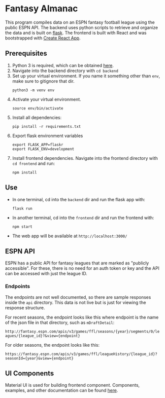 # Fantasy Almanac

This program compiles data on an ESPN fantasy football league using the public ESPN API. The backend uses python scripts to retrieve and organize the data and is built on [flask](https://flask.palletsprojects.com/en/2.0.x/). The frontend is built with React and was bootstrapped with [Create React App](https://github.com/facebook/create-react-app).


## Prerequisites
1. Python 3 is required, which can be obtained [here](https://www.python.org/downloads).
1. Navigate into the backend directory with `cd backend`
1. Set up your virtual environment. If you name it something other than `env`, make sure to gitignore that dir.
    ```
    python3 -m venv env
    ```
1. Activate your virtual environment.
    ```
    source env/bin/activate
    ```
1. Install all dependencies:
    ```
    pip install -r requirements.txt
    ```
1. Export flask environment variables
    ```
    export FLASK_APP=flaskr
    export FLASK_ENV=development
    ```
1. Install frontend dependencies. Navigate into the frontend directory with `cd frontend` and run:
    ```
    npm install
    ```


## Use
- In one terminal, cd into the `backend` dir and run the flask app with:
    ```
    flask run
    ```
- In another terminal, cd into the `frontend` dir and run the frontend with:
    ```
    npm start
    ```
- The web app will be available at `http://localhost:3000/`


## ESPN API
ESPN has a public API for fantasy leagues that are marked as "publicly accessible". For these,
there is no need for an auth token or key and the API can be accessed with just the league ID.


### Endpoints
The endpoints are not well documented, so there are sample responses inside the `api` directory.
This data is not live but is just for viewing the response structure.

For recent seasons, the endpoint looks like this where endpoint is the name of the json file in
that directory, such as `mDraftDetail`:

`http://fantasy.espn.com/apis/v3/games/ffl/seasons/{year}/segments/0/leagues/{league_id}?&view={endpoint}`

For older seasons, the endpoint looks like this:

`https://fantasy.espn.com/apis/v3/games/ffl/leagueHistory/{league_id}?seasonId={year}&view={endpoint}`

## UI Components
Material UI is used for building frontend component. Components, examples, and other
documentation can be found [here](https://mui.com/). 
